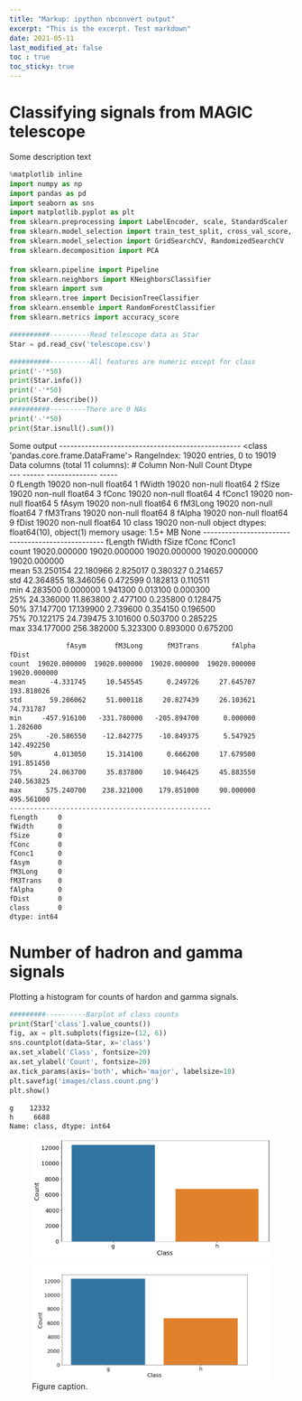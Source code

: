 ```yaml
---
title: "Markup: ipython nbconvert output"
excerpt: "This is the excerpt. Test markdown"
date: 2021-05-11
last_modified_at: false
toc : true
toc_sticky: true
---
```


# Classifying signals from MAGIC telescope
Some description text

```python
%matplotlib inline
import numpy as np
import pandas as pd
import seaborn as sns
import matplotlib.pyplot as plt
from sklearn.preprocessing import LabelEncoder, scale, StandardScaler
from sklearn.model_selection import train_test_split, cross_val_score, cross_val_predict, StratifiedKFold, RepeatedStratifiedKFold
from sklearn.model_selection import GridSearchCV, RandomizedSearchCV
from sklearn.decomposition import PCA

from sklearn.pipeline import Pipeline
from sklearn.neighbors import KNeighborsClassifier
from sklearn import svm
from sklearn.tree import DecisionTreeClassifier
from sklearn.ensemble import RandomForestClassifier
from sklearn.metrics import accuracy_score
```


```python
##########----------Read telescope data as Star
Star = pd.read_csv('telescope.csv')
```


```python
##########----------All features are numeric except for class
print('-'*50)
print(Star.info())
print('-'*50)
print(Star.describe())
##########---------There are 0 NAs
print('-'*50)
print(Star.isnull().sum())
```
Some output
    --------------------------------------------------
    <class 'pandas.core.frame.DataFrame'>
    RangeIndex: 19020 entries, 0 to 19019
    Data columns (total 11 columns):
     #   Column    Non-Null Count  Dtype  
    ---  ------    --------------  -----  
     0   fLength   19020 non-null  float64
     1   fWidth    19020 non-null  float64
     2   fSize     19020 non-null  float64
     3   fConc     19020 non-null  float64
     4   fConc1    19020 non-null  float64
     5   fAsym     19020 non-null  float64
     6   fM3Long   19020 non-null  float64
     7   fM3Trans  19020 non-null  float64
     8   fAlpha    19020 non-null  float64
     9   fDist     19020 non-null  float64
     10  class     19020 non-null  object 
    dtypes: float64(10), object(1)
    memory usage: 1.5+ MB
    None
    --------------------------------------------------
                fLength        fWidth         fSize         fConc        fConc1  \
    count  19020.000000  19020.000000  19020.000000  19020.000000  19020.000000   
    mean      53.250154     22.180966      2.825017      0.380327      0.214657   
    std       42.364855     18.346056      0.472599      0.182813      0.110511   
    min        4.283500      0.000000      1.941300      0.013100      0.000300   
    25%       24.336000     11.863800      2.477100      0.235800      0.128475   
    50%       37.147700     17.139900      2.739600      0.354150      0.196500   
    75%       70.122175     24.739475      3.101600      0.503700      0.285225   
    max      334.177000    256.382000      5.323300      0.893000      0.675200   
    
                  fAsym       fM3Long      fM3Trans        fAlpha         fDist  
    count  19020.000000  19020.000000  19020.000000  19020.000000  19020.000000  
    mean      -4.331745     10.545545      0.249726     27.645707    193.818026  
    std       59.206062     51.000118     20.827439     26.103621     74.731787  
    min     -457.916100   -331.780000   -205.894700      0.000000      1.282600  
    25%      -20.586550    -12.842775    -10.849375      5.547925    142.492250  
    50%        4.013050     15.314100      0.666200     17.679500    191.851450  
    75%       24.063700     35.837800     10.946425     45.883550    240.563825  
    max      575.240700    238.321000    179.851000     90.000000    495.561000  
    --------------------------------------------------
    fLength     0
    fWidth      0
    fSize       0
    fConc       0
    fConc1      0
    fAsym       0
    fM3Long     0
    fM3Trans    0
    fAlpha      0
    fDist       0
    class       0
    dtype: int64
    

# Number of hadron and gamma signals
Plotting a histogram for counts of hardon and gamma signals.

```python
#########----------Barplot of class counts
print(Star['class'].value_counts())
fig, ax = plt.subplots(figsize=(12, 6))
sns.countplot(data=Star, x='class')
ax.set_xlabel('Class', fontsize=20)
ax.set_ylabel('Count', fontsize=20)
ax.tick_params(axis='both', which='major', labelsize=18)
plt.savefig('images/class.count.png')
plt.show()
```

    g    12332
    h     6688
    Name: class, dtype: int64
    


<figure class="half">
	<img src="/assets/images/TestConvert_4_1.png">
  <img src="/assets/images/class.count.png">
	<figcaption>Figure caption.</figcaption>
</figure>

